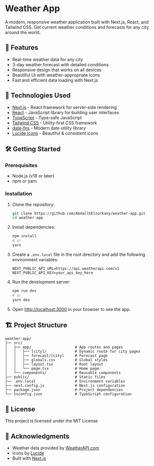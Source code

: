 # Weather App

A modern, responsive weather application built with Next.js, React, and Tailwind CSS. Get current weather conditions and forecasts for any city around the world.

## 🌟 Features

- Real-time weather data for any city
- 3-day weather forecast with detailed conditions
- Responsive design that works on all devices
- Beautiful UI with weather-appropriate icons
- Fast and efficient data loading with Next.js

## 🚀 Technologies Used

- [Next.js](https://nextjs.org/) - React framework for server-side rendering
- [React](https://reactjs.org/) - JavaScript library for building user interfaces
- [TypeScript](https://www.typescriptlang.org/) - Type-safe JavaScript
- [Tailwind CSS](https://tailwindcss.com/) - Utility-first CSS framework
- [date-fns](https://date-fns.org/) - Modern date utility library
- [Lucide Icons](https://lucide.dev/) - Beautiful & consistent icons

## 🛠️ Getting Started

### Prerequisites

- Node.js (v18 or later)
- npm or yarn

### Installation

1. Clone the repository:
   ```bash
   git clone https://github.com/AbdallhElzorkany/weather-app.git
   cd weather-app
   ```

2. Install dependencies:
   ```bash
   npm install
   # or
   yarn
   ```

3. Create a `.env.local` file in the root directory and add the following environment variables:
   ```env
   NEXT_PUBLIC_API_URL=https://api.weatherapi.com/v1
   NEXT_PUBLIC_API_KEY=your_api_key_here
   ```

4. Run the development server:
   ```bash
   npm run dev
   # or
   yarn dev
   ```

5. Open [http://localhost:3000](http://localhost:3000) in your browser to see the app.

## 🏗️ Project Structure

```
weather-app/
├── src/
│   ├── app/                    # App routes and pages
│   │   ├── [city]/             # Dynamic route for city pages
│   │   ├── forecast/[city]     # Forecast page
│   │   ├── globals.css         # Global styles
│   │   ├── layout.tsx          # Root layout
│   │   └── page.tsx            # Home page
│   └── components/             # Reusable components
├── public/                     # Static files
├── .env.local                  # Environment variables
├── next.config.js              # Next.js configuration
├── package.json                # Project dependencies
└── tsconfig.json               # TypeScript configuration
```

## 📝 License

This project is licensed under the MIT License 

## 🙏 Acknowledgments

- Weather data provided by [WeatherAPI.com](https://www.weatherapi.com/)
- Icons by [Lucide](https://lucide.dev/)
- Built with [Next.js](https://nextjs.org/)
